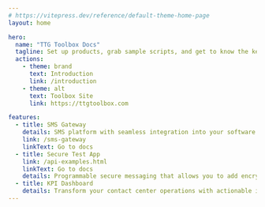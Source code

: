 ```yaml
---
# https://vitepress.dev/reference/default-theme-home-page
layout: home

hero:
  name: "TTG Toolbox Docs"
  tagline: Set up products, grab sample scripts, and get to know the key concepts of our programmable messaging platforms.
  actions:
    - theme: brand
      text: Introduction
      link: /introduction
    - theme: alt
      text: Toolbox Site
      link: https://ttgtoolbox.com

features:
  - title: SMS Gateway
    details: SMS platform with seamless integration into your software allowing you to send SMS Messages over the internet.
    link: /sms-gateway
    linkText: Go to docs
  - title: Secure Test App
    link: /api-examples.html
    linkText: Go to docs
    details: Programmable secure messaging that allows you to add encrypted messaging to any platform.
  - title: KPI Dashboard
    details: Transform your contact center operations with actionable insights and realtime analytics.
---
```

